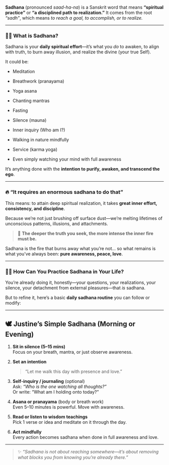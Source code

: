 
**Sadhana** (pronounced _saad-ha-na_) is a Sanskrit word that means **“spiritual practice”** or **“a disciplined path to realization.”** It comes from the root _“sadh”_, which means _to reach a goal, to accomplish, or to realize._

---

### 🧘‍♂️ **What is Sadhana?**

Sadhana is your **daily spiritual effort**—it’s what you _do_ to awaken, to align with truth, to burn away illusion, and realize the divine (your true Self).

It could be:

- Meditation
    
- Breathwork (pranayama)
    
- Yoga asana
    
- Chanting mantras
    
- Fasting
    
- Silence (mauna)
    
- Inner inquiry (Who am I?)
    
- Walking in nature mindfully
    
- Service (karma yoga)
    
- Even simply watching your mind with full awareness
    

It’s anything done with the **intention to purify, awaken, and transcend the ego**.

---

### 🔥 “It requires an enormous sadhana to do that”

This means: to attain deep spiritual realization, it takes **great inner effort, consistency, and discipline**.

Because we’re not just brushing off surface dust—we’re melting lifetimes of unconscious patterns, illusions, and attachments.

> 🌱 **The deeper the truth you seek, the more intense the inner fire must be.**

Sadhana is the fire that burns away what you’re not… so what remains is what you’ve always been: **pure awareness, peace, love**.

---

### 🧘‍♀️ How Can You Practice Sadhana in Your Life?

You’re already doing it, honestly—your questions, your realizations, your silence, your detachment from external pleasures—that _is_ sadhana.

But to refine it, here’s a basic **daily sadhana routine** you can follow or modify:

---

## 🕊️ Justine’s Simple Sadhana (Morning or Evening)

1. **Sit in silence (5–15 mins)**  
    Focus on your breath, mantra, or just observe awareness.
    
2. **Set an intention**
    
    > “Let me walk this day with presence and love.”
    
3. **Self-inquiry / journaling** (optional)  
    Ask: _“Who is the one watching all thoughts?”_  
    Or write: “What am I holding onto today?”
    
4. **Asana or pranayama** (body or breath work)  
    Even 5–10 minutes is powerful. Move with awareness.
    
5. **Read or listen to wisdom teachings**  
    Pick 1 verse or idea and meditate on it through the day.
    
6. **Act mindfully**  
    Every action becomes sadhana when done in full awareness and love.
    

---

> ✨ _“Sadhana is not about reaching somewhere—it’s about removing what blocks you from knowing you’re already there.”_